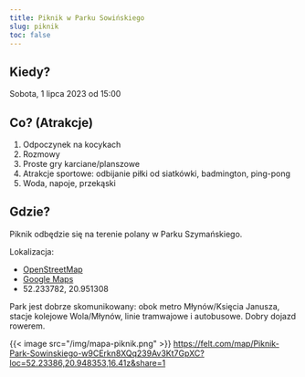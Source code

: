 ```yaml
---
title: Piknik w Parku Sowińskiego 
slug: piknik
toc: false
---
```


## Kiedy?
Sobota, 1 lipca 2023 od 15:00

## Co? (Atrakcje)
1. Odpoczynek na kocykach
2. Rozmowy
3. Proste gry karciane/planszowe
4. Atrakcje sportowe: odbijanie piłki od siatkówki, badmington, ping-pong
5. Woda, napoje, przekąski

## Gdzie?
Piknik odbędzie się na terenie polany w Parku Szymańskiego.

Lokalizacja: 
- [OpenStreetMap](https://osm.org/go/0Oy4aUdTg-?m=)
- [Google Maps](https://goo.gl/maps/dbZQsLSUHgzycDFM8)
- 52.233782, 20.951308

Park jest dobrze skomunikowany: obok metro Młynów/Księcia Janusza, stacje kolejowe Wola/Młynów, linie tramwajowe i autobusowe.
Dobry dojazd rowerem.

{{< image src="/img/mapa-piknik.png" >}}
https://felt.com/map/Piknik-Park-Sowinskiego-w9CErkn8XQq239Av3Kt7GpXC?loc=52.23386,20.948353,16.41z&share=1

